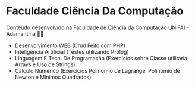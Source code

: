 # Faculdade Ciência Da Computação 
Conteúdo desenvolvido na Faculdade de Ciência da Computação UNIFAI - Adamantina 👩‍💻
- Desenvolvimento WEB (Crud Feito com PHP)
- Inteligência Artificial (Testes utilizando Prolog)
- Linguagem E Tecn. De Programação (Exercícios sobre Classe utilitária Arrays e Uso de Strings)
- Cálculo Numérico (Exercícios Polinomio de Lagrange, Polinomio de Newton e Mínimos Quadrados)
